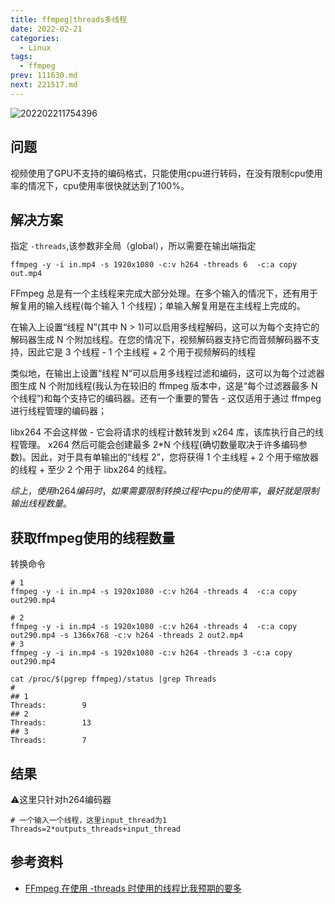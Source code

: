 ```yaml
---
title: ffmpeg|threads多线程
date: 2022-02-21
categories:
  - Linux
tags:
  - ffmpeg
prev: 111630.md
next: 221517.md
---
```


![202202211754396](https://gitee.com/snowyan/image/raw/master/2022/202202211754396.png)

<!-- more -->

## 问题

视频使用了GPU不支持的编码格式，只能使用cpu进行转码，在没有限制cpu使用率的情况下，cpu使用率很快就达到了100%。

## 解决方案

指定 `-threads`,该参数非全局（global），所以需要在输出端指定

```shell
ffmpeg -y -i in.mp4 -s 1920x1080 -c:v h264 -threads 6  -c:a copy  out.mp4
```
FFmpeg 总是有一个主线程来完成大部分处理。在多个输入的情况下，还有用于解复用的输入线程(每个输入 1 个线程)；单输入解复用是在主线程上完成的。

在输入上设置“线程 N”(其中 N > 1)可以启用多线程解码，这可以为每个支持它的解码器生成 N 个附加线程。在您的情况下，视频解码器支持它而音频解码器不支持，因此它是 3 个线程 - 1 个主线程 + 2 个用于视频解码的线程

类似地，在输出上设置“线程 N”可以启用多线程过滤和编码，这可以为每个过滤器图生成 N 个附加线程(我认为在较旧的 ffmpeg 版本中，这是“每个过滤器最多 N 个线程”)和每个支持它的编码器。还有一个重要的警告 - 这仅适用于通过 ffmpeg 进行线程管理的编码器；

libx264 不会这样做 - 它会将请求的线程计数转发到 x264 库，该库执行自己的线程管理。 x264 然后可能会创建最多 2*N 个线程(确切数量取决于许多编码参数)。因此，对于具有单输出的“线程 2”，您将获得 1 个主线程 + 2 个用于缩放器的线程 + 至少 2 个用于 libx264 的线程。

$综上，使用h264编码时，如果需要限制转换过程中cpu的使用率，最好就是限制输出线程数量。$

## 获取ffmpeg使用的线程数量

转换命令

```shell
# 1
ffmpeg -y -i in.mp4 -s 1920x1080 -c:v h264 -threads 4  -c:a copy   out290.mp4

# 2
ffmpeg -y -i in.mp4 -s 1920x1080 -c:v h264 -threads 4  -c:a copy   out290.mp4 -s 1366x768 -c:v h264 -threads 2 out2.mp4
# 3
ffmpeg -y -i in.mp4 -s 1920x1080 -c:v h264 -threads 3 -c:a copy   out290.mp4

```

```shell
cat /proc/$(pgrep ffmpeg)/status |grep Threads
# 
## 1
Threads:        9
## 2
Threads:        13
## 3
Threads:        7
```


## 结果

⚠️这里只针对h264编码器

```shell
# 一个输入一个线程，这里input_thread为1
Threads=2*outputs_threads+input_thread
```

## 参考资料

- [FFmpeg 在使用 -threads 时使用的线程比我预期的要多](https://stackoverflow.com/questions/41006716/ffmpeg-is-using-more-threads-than-i-expect-when-using-threads)


